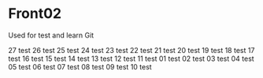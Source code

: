 # Front02
Used for test and learn Git





27 test
26 test
25 test
24 test
23 test
22 test
21 test
20 test
19 test
18 test
17 test
16 test
15 test
14 test
13 test
12 test
11 test
01 test
02 test
03 test
04 test
05 test
06 test
07 test
08 test
09 test
10 test






















































































































































